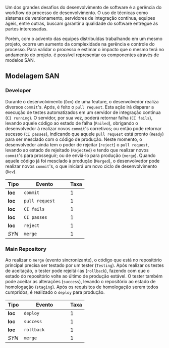 Um dos grandes desafios do desenvolvimento de software é a gerência do workflow do processo de desenvolvimento. O uso de técnicas como sistemas de versionamento, servidores de integração contínua, equipes ágeis, entre outras, buscam garantir a qualidade do software entregue às partes interessadas.

Porém, com o advento das equipes distribuídas trabalhando em um mesmo projeto, ocorre um aumento da complexidade na gerência e controle do processo. Para validar o processo e estimar o impacto que o mesmo terá no andamento do projeto. é possível representar os componentes através de
modelos SAN.

## Modelagem SAN

### Developer

Durante o desenvolvimento (`Dev`) de uma feature, o desenvolvedor realiza diversos `commit`'s. Após, é feito o `pull request`. Esta ação irá disparar a execução de testes automatizados em um servidor de integração contínua (`CI running`). O servidor, por sua vez, poderá retornar falha (`CI fails`), levando aquele código ao estado de falha (`Failed`), obrigando o desenvolvedor à realizar novos `commit`'s corretivos; ou então pode retornar sucesso (`CI passes`), indicando que aquele `pull request` está pronto (`Ready`) para ser mesclado com o código de produção. Neste momento, o desenvolvedor ainda tem o poder de rejeitar (`reject`) o `pull request`, levando ao estado de rejeitado (`Rejected`) e tendo que realizar novos `commit`'s para prosseguir; ou de enviá-lo para produção (`merge`). Quando aquele código já foi mesclado à produção (`Merged`), o desenvolvedor pode realizar novos `commit`'s, o que iniciará um novo ciclo de desenvolvimento (`Dev`).

|Tipo    |Evento            |Taxa|
|--------|------------------|----|
|**loc** |`commit          `|1   |
|**loc** |`pull request    `|1   |
|**loc** |`CI fails        `|1   |
|**loc** |`CI passes       `|1   |
|**loc** |`reject          `|1   |
|*SYN*   |`merge           `|1   |

### Main Repository

Ao realizar o `merge` (evento sincronizante), o código que está no repositório principal precisa ser testado por um tester (`Testing`). Após realizar os testes de aceitação, o tester pode rejeitá-las (`rollback`), fazendo com que o estado do repositório volte ao último de produção estável. O tester também pode aceitar as alterações (`success`), levando o repositório ao estado de homologação (`staging`). Após os requisitos de homologação serem todos cumpridos, é realizado o `deploy` para produção.

|Tipo    |Evento            |Taxa|
|--------|------------------|----|
|**loc** |`deploy          `|1   |
|**loc** |`success         `|1   |
|**loc** |`rollback        `|1   |
|*SYN*   |`merge           `|1   |
